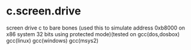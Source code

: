 # c.screen.drive
screen drive c to bare bones (used this to simulate address 0xb8000 on x86 system 32 bits using protected mode)(tested on gcc(dos,dosbox) gcc(linux) gcc(windows) gcc(msys2)
